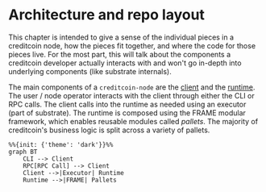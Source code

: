 # Architecture and repo layout

This chapter is intended to give a sense of the individual pieces in a creditcoin node, how
the pieces fit together, and where the code for those pieces live. For the most part,
this will talk about the components a creditcoin developer actually interacts with
and won't go in-depth into underlying components (like substrate internals).

The main components of a `creditcoin-node` are the [client](./architecture/client.md) and
the [runtime](./architecture/runtime/runtime.md). The user / node operator interacts with the client
through either the CLI or RPC calls. The client calls into the runtime as needed
using an executor (part of substrate). The runtime is composed using the FRAME
modular framework, which enables reusable modules called _pallets_. The majority
of creditcoin's business logic is split across a variety of pallets.

```mermaid
%%{init: {'theme': 'dark'}}%%
graph BT
    CLI --> Client
    RPC[RPC Call] --> Client
    Client -->|Executor| Runtime
    Runtime -->|FRAME| Pallets
```
